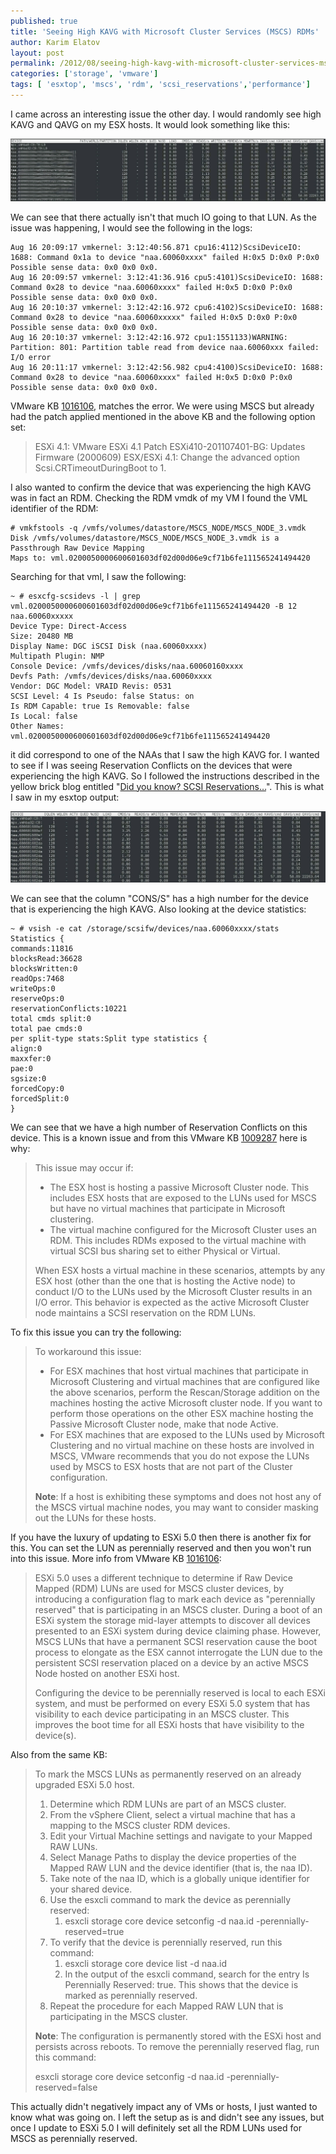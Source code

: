 ```yaml
---
published: true
title: 'Seeing High KAVG with Microsoft Cluster Services (MSCS) RDMs'
author: Karim Elatov
layout: post
permalink: /2012/08/seeing-high-kavg-with-microsoft-cluster-services-mscs-rdms/
categories: ['storage', 'vmware']
tags: [ 'esxtop', 'mscs', 'rdm', 'scsi_reservations','performance']
---
```


I came across an interesting issue the other day. I would randomly see high KAVG and QAVG on my ESX hosts. It would look something like this:

![high-kavg-1](https://github.com/elatov/uploads/raw/master/2012/08/high-kavg-1.png)

We can see that there actually isn't that much IO going to that LUN. As the issue was happening, I would see the following in the logs:


	Aug 16 20:09:17 vmkernel: 3:12:40:56.871 cpu16:4112)ScsiDeviceIO: 1688: Command 0x1a to device "naa.60060xxxx" failed H:0x5 D:0x0 P:0x0 Possible sense data: 0x0 0x0 0x0.
	Aug 16 20:09:57 vmkernel: 3:12:41:36.916 cpu5:4101)ScsiDeviceIO: 1688: Command 0x28 to device "naa.60060xxxx" failed H:0x5 D:0x0 P:0x0 Possible sense data: 0x0 0x0 0x0.
	Aug 16 20:10:37 vmkernel: 3:12:42:16.972 cpu6:4102)ScsiDeviceIO: 1688: Command 0x28 to device "naa.60060xxxxx" failed H:0x5 D:0x0 P:0x0 Possible sense data: 0x0 0x0 0x0.
	Aug 16 20:10:37 vmkernel: 3:12:42:16.972 cpu1:1551133)WARNING: Partition: 801: Partition table read from device naa.60060xxx failed: I/O error
	Aug 16 20:11:17 vmkernel: 3:12:42:56.982 cpu4:4100)ScsiDeviceIO: 1688: Command 0x28 to device "naa.60060xxxx" failed H:0x5 D:0x0 P:0x0 Possible sense data: 0x0 0x0 0x0.


VMware KB [1016106](https://knowledge.broadcom.com/external/article?legacyId=1016106), matches the error. We were using MSCS but already had the patch applied mentioned in the above KB and the following option set:

> ESXi 4.1: VMware ESXi 4.1 Patch ESXi410-201107401-BG: Updates Firmware (2000609)
> ESX/ESXi 4.1: Change the advanced option Scsi.CRTimeoutDuringBoot to 1.

I also wanted to confirm the device that was experiencing the high KAVG was in fact an RDM. Checking the RDM vmdk of my VM I found the VML identifier of the RDM:


	# vmkfstools -q /vmfs/volumes/datastore/MSCS_NODE/MSCS_NODE_3.vmdk
	Disk /vmfs/volumes/datastore/MSCS_NODE/MSCS_NODE_3.vmdk is a Passthrough Raw Device Mapping
	Maps to: vml.0200050000600601603df02d00d06e9cf71b6fe111565241494420


Searching for that vml, I saw the following:


	~ # esxcfg-scsidevs -l | grep vml.0200050000600601603df02d00d06e9cf71b6fe111565241494420 -B 12
	naa.60060xxxxx
	Device Type: Direct-Access
	Size: 20480 MB
	Display Name: DGC iSCSI Disk (naa.60060xxxx)
	Multipath Plugin: NMP
	Console Device: /vmfs/devices/disks/naa.60060160xxxx
	Devfs Path: /vmfs/devices/disks/naa.60060xxxx
	Vendor: DGC Model: VRAID Revis: 0531
	SCSI Level: 4 Is Pseudo: false Status: on
	Is RDM Capable: true Is Removable: false
	Is Local: false
	Other Names:
	vml.0200050000600601603df02d00d06e9cf71b6fe111565241494420


it did correspond to one of the NAAs that I saw the high KAVG for. I wanted to see if I was seeing Reservation Conflicts on the devices that were experiencing the high KAVG. So I followed the instructions described in the yellow brick blog entitled "[Did you know? SCSI Reservations…](http://www.yellow-bricks.com/2010/10/26/did-you-know-scsi-reservations/)". This is what I saw in my esxtop output:

![high-kavg-with-rsrv-confl](https://github.com/elatov/uploads/raw/master/2012/08/high-kavg-with-rsrv-confl.png)

We can see that the column "CONS/S" has a high number for the device that is experiencing the high KAVG. Also looking at the device statistics:


	~ # vsish -e cat /storage/scsifw/devices/naa.60060xxxx/stats
	Statistics {
	commands:11816
	blocksRead:36628
	blocksWritten:0
	readOps:7468
	writeOps:0
	reserveOps:0
	reservationConflicts:10221
	total cmds split:0
	total pae cmds:0
	per split-type stats:Split type statistics {
	align:0
	maxxfer:0
	pae:0
	sgsize:0
	forcedCopy:0
	forcedSplit:0
	}


We can see that we have a high number of Reservation Conflicts on this device. This is a known issue and from this VMware KB [1009287](https://knowledge.broadcom.com/external/article?legacyId=1009287) here is why:

> This issue may occur if:
>
> *   The ESX host is hosting a passive Microsoft Cluster node. This includes ESX hosts that are exposed to the LUNs used for MSCS but have no virtual machines that participate in Microsoft clustering.
> *   The virtual machine configured for the Microsoft Cluster uses an RDM. This includes RDMs exposed to the virtual machine with virtual SCSI bus sharing set to either Physical or Virtual.
>
> When ESX hosts a virtual machine in these scenarios, attempts by any ESX host (other than the one that is hosting the Active node) to conduct I/O to the LUNs used by the Microsoft Cluster results in an I/O error. This behavior is expected as the active Microsoft Cluster node maintains a SCSI reservation on the RDM LUNs.

To fix this issue you can try the following:

> To workaround this issue:
>
> *   For ESX machines that host virtual machines that participate in Microsoft Clustering and virtual machines that are configured like the above scenarios, perform the Rescan/Storage addition on the machines hosting the active Microsoft cluster node. If you want to perform those operations on the other ESX machine hosting the Passive Microsoft Cluster node, make that node Active.
> *   For ESX machines that are exposed to the LUNs used by Microsoft Clustering and no virtual machine on these hosts are involved in MSCS, VMware recommends that you do not expose the LUNs used by MSCS to ESX hosts that are not part of the Cluster configuration.
>
> **Note**: If a host is exhibiting these symptoms and does not host any of the MSCS virtual machine nodes, you may want to consider masking out the LUNs for these hosts.

If you have the luxury of updating to ESXi 5.0 then there is another fix for this. You can set the LUN as perennially reserved and then you won't run into this issue. More info from VMware KB [1016106](https://knowledge.broadcom.com/external/article?legacyId=1016106):

> ESXi 5.0 uses a different technique to determine if Raw Device Mapped (RDM) LUNs are used for MSCS cluster devices, by introducing a configuration flag to mark each device as "perennially reserved" that is participating in an MSCS cluster. During a boot of an ESXi system the storage mid-layer attempts to discover all devices presented to an ESXi system during device claiming phase. However, MSCS LUNs that have a permanent SCSI reservation cause the boot process to elongate as the ESX cannot interrogate the LUN due to the persistent SCSI reservation placed on a device by an active MSCS Node hosted on another ESXi host.
>
> Configuring the device to be perennially reserved is local to each ESXi system, and must be performed on every ESXi 5.0 system that has visibility to each device participating in an MSCS cluster. This improves the boot time for all ESXi hosts that have visibility to the device(s).

Also from the same KB:

> To mark the MSCS LUNs as permanently reserved on an already upgraded ESXi 5.0 host.
>
> 1.  Determine which RDM LUNs are part of an MSCS cluster.
> 2.  From the vSphere Client, select a virtual machine that has a mapping to the MSCS cluster RDM devices.
> 3.  Edit your Virtual Machine settings and navigate to your Mapped RAW LUNs.
> 4.  Select Manage Paths to display the device properties of the Mapped RAW LUN and the device identifier (that is, the naa ID).
> 5.  Take note of the naa ID, which is a globally unique identifier for your shared device.
> 6.  Use the esxcli command to mark the device as perennially reserved:
>     1.  esxcli storage core device setconfig -d naa.id -perennially-reserved=true
> 7.  To verify that the device is perennially reserved, run this command:
>     1.  esxcli storage core device list -d naa.id
>     2.  In the output of the esxcli command, search for the entry Is Perennially Reserved: true. This shows that the device is marked as perennially reserved.
> 8.  Repeat the procedure for each Mapped RAW LUN that is participating in the MSCS cluster.
>
> **Note**: The configuration is permanently stored with the ESXi host and persists across reboots. To remove the perennially reserved flag, run this command:
>
> esxcli storage core device setconfig -d naa.id -perennially-reserved=false

This actually didn't negatively impact any of VMs or hosts, I just wanted to know what was going on. I left the setup as is and didn't see any issues, but once I update to ESXi 5.0 I will definitely set all the RDM LUNs used for MSCS as perennially reserved.

